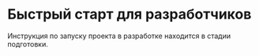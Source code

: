 # Быстрый старт для разработчиков

Инструкция по запуску проекта в разработке находится в стадии подготовки.
